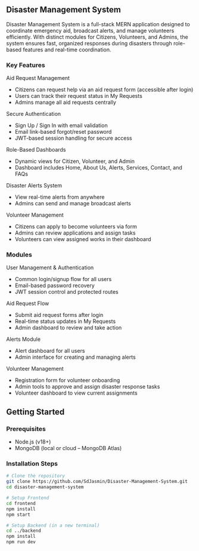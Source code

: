 ## Disaster Management System

Disaster Management System is a full-stack MERN application designed to coordinate emergency aid, broadcast alerts, and manage volunteers efficiently. With distinct modules for Citizens, Volunteers, and Admins, the system ensures fast, organized responses during disasters through role-based features and real-time coordination.

### Key Features

 Aid Request Management
- Citizens can request help via an aid request form (accessible after login)
- Users can track their request status in My Requests
- Admins manage all aid requests centrally

Secure Authentication
- Sign Up / Sign In with email validation
- Email link-based forgot/reset password
- JWT-based session handling for secure access

Role-Based Dashboards
- Dynamic views for Citizen, Volunteer, and Admin
- Dashboard includes Home, About Us, Alerts, Services, Contact, and FAQs

Disaster Alerts System
- View real-time alerts from anywhere
- Admins can send and manage broadcast alerts

Volunteer Management
- Citizens can apply to become volunteers via form
- Admins can review applications and assign tasks
- Volunteers can view assigned works in their dashboard

### Modules

User Management & Authentication
- Common login/signup flow for all users
- Email-based password recovery
- JWT session control and protected routes

Aid Request Flow
- Submit aid request forms after login
- Real-time status updates in My Requests
- Admin dashboard to review and take action

Alerts Module
- Alert dashboard for all users
- Admin interface for creating and managing alerts

Volunteer Management
- Registration form for volunteer onboarding
- Admin tools to approve and assign disaster response tasks
- Volunteer dashboard to view current assignments

## Getting Started

### Prerequisites

- Node.js (v18+)
- MongoDB (local or cloud – MongoDB Atlas)

### Installation Steps

```bash
# Clone the repository
git clone https://github.com/SdJasmin/Disaster-Management-System.git
cd disaster-management-system

# Setup Frontend
cd frontend
npm install
npm start

# Setup Backend (in a new terminal)
cd ../backend
npm install
npm run dev

